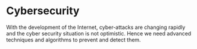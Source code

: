 # Cybersecurity
With the development of the Internet, cyber-attacks are changing rapidly and the cyber security
situation is not optimistic. Hence we need advanced techniques and algorithms to prevent and detect them.
